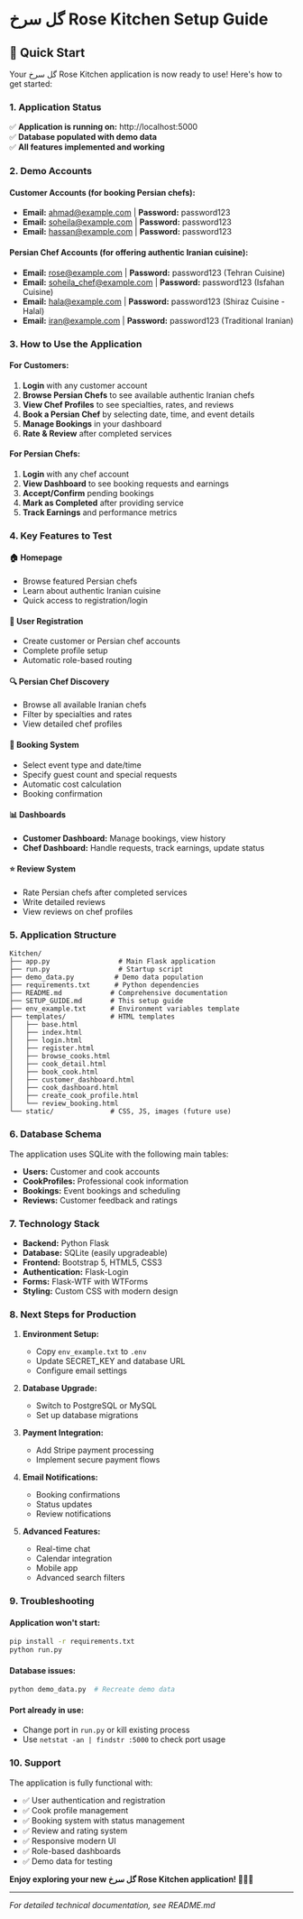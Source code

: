 # گل سرخ Rose Kitchen Setup Guide

## 🚀 Quick Start

Your گل سرخ Rose Kitchen application is now ready to use! Here's how to get started:

### 1. Application Status
✅ **Application is running on:** http://localhost:5000  
✅ **Database populated with demo data**  
✅ **All features implemented and working**

### 2. Demo Accounts

#### Customer Accounts (for booking Persian chefs):
- **Email:** ahmad@example.com | **Password:** password123
- **Email:** soheila@example.com | **Password:** password123  
- **Email:** hassan@example.com | **Password:** password123

#### Persian Chef Accounts (for offering authentic Iranian cuisine):
- **Email:** rose@example.com | **Password:** password123 (Tehran Cuisine)
- **Email:** soheila_chef@example.com | **Password:** password123 (Isfahan Cuisine)
- **Email:** hala@example.com | **Password:** password123 (Shiraz Cuisine - Halal)
- **Email:** iran@example.com | **Password:** password123 (Traditional Iranian)

### 3. How to Use the Application

#### For Customers:
1. **Login** with any customer account
2. **Browse Persian Chefs** to see available authentic Iranian chefs
3. **View Chef Profiles** to see specialties, rates, and reviews
4. **Book a Persian Chef** by selecting date, time, and event details
5. **Manage Bookings** in your dashboard
6. **Rate & Review** after completed services

#### For Persian Chefs:
1. **Login** with any chef account
2. **View Dashboard** to see booking requests and earnings
3. **Accept/Confirm** pending bookings
4. **Mark as Completed** after providing service
5. **Track Earnings** and performance metrics

### 4. Key Features to Test

#### 🏠 Homepage
- Browse featured Persian chefs
- Learn about authentic Iranian cuisine
- Quick access to registration/login

#### 👥 User Registration
- Create customer or Persian chef accounts
- Complete profile setup
- Automatic role-based routing

#### 🔍 Persian Chef Discovery
- Browse all available Iranian chefs
- Filter by specialties and rates
- View detailed chef profiles

#### 📅 Booking System
- Select event type and date/time
- Specify guest count and special requests
- Automatic cost calculation
- Booking confirmation

#### 📊 Dashboards
- **Customer Dashboard:** Manage bookings, view history
- **Chef Dashboard:** Handle requests, track earnings, update status

#### ⭐ Review System
- Rate Persian chefs after completed services
- Write detailed reviews
- View reviews on chef profiles

### 5. Application Structure

```
Kitchen/
├── app.py                 # Main Flask application
├── run.py                 # Startup script
├── demo_data.py          # Demo data population
├── requirements.txt      # Python dependencies
├── README.md            # Comprehensive documentation
├── SETUP_GUIDE.md       # This setup guide
├── env_example.txt      # Environment variables template
├── templates/           # HTML templates
│   ├── base.html
│   ├── index.html
│   ├── login.html
│   ├── register.html
│   ├── browse_cooks.html
│   ├── cook_detail.html
│   ├── book_cook.html
│   ├── customer_dashboard.html
│   ├── cook_dashboard.html
│   ├── create_cook_profile.html
│   └── review_booking.html
└── static/              # CSS, JS, images (future use)
```

### 6. Database Schema

The application uses SQLite with the following main tables:
- **Users:** Customer and cook accounts
- **CookProfiles:** Professional cook information
- **Bookings:** Event bookings and scheduling
- **Reviews:** Customer feedback and ratings

### 7. Technology Stack

- **Backend:** Python Flask
- **Database:** SQLite (easily upgradeable)
- **Frontend:** Bootstrap 5, HTML5, CSS3
- **Authentication:** Flask-Login
- **Forms:** Flask-WTF with WTForms
- **Styling:** Custom CSS with modern design

### 8. Next Steps for Production

1. **Environment Setup:**
   - Copy `env_example.txt` to `.env`
   - Update SECRET_KEY and database URL
   - Configure email settings

2. **Database Upgrade:**
   - Switch to PostgreSQL or MySQL
   - Set up database migrations

3. **Payment Integration:**
   - Add Stripe payment processing
   - Implement secure payment flows

4. **Email Notifications:**
   - Booking confirmations
   - Status updates
   - Review notifications

5. **Advanced Features:**
   - Real-time chat
   - Calendar integration
   - Mobile app
   - Advanced search filters

### 9. Troubleshooting

#### Application won't start:
```bash
pip install -r requirements.txt
python run.py
```

#### Database issues:
```bash
python demo_data.py  # Recreate demo data
```

#### Port already in use:
- Change port in `run.py` or kill existing process
- Use `netstat -an | findstr :5000` to check port usage

### 10. Support

The application is fully functional with:
- ✅ User authentication and registration
- ✅ Cook profile management
- ✅ Booking system with status management
- ✅ Review and rating system
- ✅ Responsive modern UI
- ✅ Role-based dashboards
- ✅ Demo data for testing

**Enjoy exploring your new گل سرخ Rose Kitchen application! 🍳🌹✨**

---

*For detailed technical documentation, see README.md*

